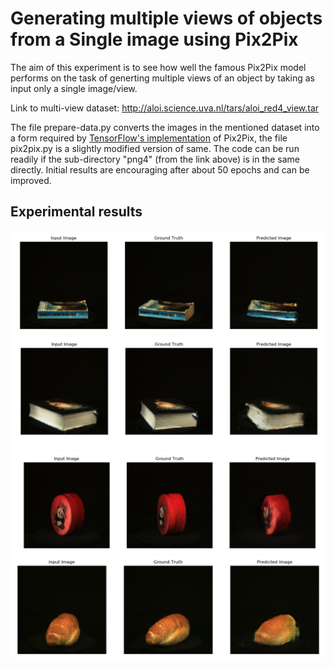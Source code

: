 # Generating multiple views of objects from a Single image using Pix2Pix

The aim of this experiment is to see how well the famous Pix2Pix model performs on the task of generting multiple views of an object by taking as input only a single image/view.


Link to multi-view dataset: http://aloi.science.uva.nl/tars/aloi_red4_view.tar

The file prepare-data.py converts the images in the mentioned dataset into a form required by [TensorFlow's implementation](https://www.tensorflow.org/tutorials/generative/pix2pix) of Pix2Pix, the file pix2pix.py is a slightly modified version of same.
The code can be run readily if the sub-directory "png4" (from the link above) is in the same directly.
Initial results are encouraging after about 50 epochs and can be improved.

## Experimental results

![First example](outputs/book.png)
![First example](outputs/book2.png)
![First example](outputs/toy.png)
![First example](outputs/food.png)